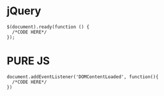 
# jQuery


    $(document).ready(function () {   
      /*CODE HERE*/
    });


# PURE JS

    document.addEventListener('DOMContentLoaded', function(){ 
      /*CODE HERE*/
    })
